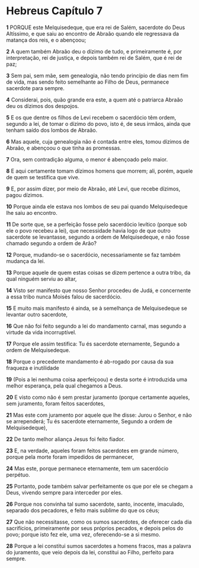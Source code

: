 # Hebreus Capítulo 7

**1** 	PORQUE este Melquisedeque, que era rei de Salém, sacerdote do Deus Altíssimo, e que saiu ao encontro de Abraão quando ele regressava da matança dos reis, e o abençoou;

**2** 	A quem também Abraão deu o dízimo de tudo, e primeiramente é, por interpretação, rei de justiça, e depois também rei de Salém, que é rei de paz;

**3** 	Sem pai, sem mãe, sem genealogia, não tendo princípio de dias nem fim de vida, mas sendo feito semelhante ao Filho de Deus, permanece sacerdote para sempre.

**4** 	Considerai, pois, quão grande era este, a quem até o patriarca Abraão deu os dízimos dos despojos.

**5** 	E os que dentre os filhos de Levi recebem o sacerdócio têm ordem, segundo a lei, de tomar o dízimo do povo, isto é, de seus irmãos, ainda que tenham saído dos lombos de Abraão.

**6** 	Mas aquele, cuja genealogia não é contada entre eles, tomou dízimos de Abraão, e abençoou o que tinha as promessas.

**7** 	Ora, sem contradição alguma, o menor é abençoado pelo maior.

**8** 	E aqui certamente tomam dízimos homens que morrem; ali, porém, aquele de quem se testifica que vive.

**9** 	E, por assim dizer, por meio de Abraão, até Levi, que recebe dízimos, pagou dízimos.

**10** 	Porque ainda ele estava nos lombos de seu pai quando Melquisedeque lhe saiu ao encontro.

**11** 	De sorte que, se a perfeição fosse pelo sacerdócio levítico (porque sob ele o povo recebeu a lei), que necessidade havia logo de que outro sacerdote se levantasse, segundo a ordem de Melquisedeque, e não fosse chamado segundo a ordem de Arão?

**12** 	Porque, mudando-se o sacerdócio, necessariamente se faz também mudança da lei.

**13** 	Porque aquele de quem estas coisas se dizem pertence a outra tribo, da qual ninguém serviu ao altar,

**14** 	Visto ser manifesto que nosso Senhor procedeu de Judá, e concernente a essa tribo nunca Moisés falou de sacerdócio.

**15** 	E muito mais manifesto é ainda, se à semelhança de Melquisedeque se levantar outro sacerdote,

**16** 	Que não foi feito segundo a lei do mandamento carnal, mas segundo a virtude da vida incorruptível.

**17** 	Porque ele assim testifica: Tu és sacerdote eternamente, Segundo a ordem de Melquisedeque.

**18** 	Porque o precedente mandamento é ab-rogado por causa da sua fraqueza e inutilidade

**19** 	(Pois a lei nenhuma coisa aperfeiçoou) e desta sorte é introduzida uma melhor esperança, pela qual chegamos a Deus.

**20** 	E visto como não é sem prestar juramento (porque certamente aqueles, sem juramento, foram feitos sacerdotes,

**21** 	Mas este com juramento por aquele que lhe disse: Jurou o Senhor, e não se arrependerá; Tu és sacerdote eternamente, Segundo a ordem de Melquisedeque),

**22** 	De tanto melhor aliança Jesus foi feito fiador.

**23** 	E, na verdade, aqueles foram feitos sacerdotes em grande número, porque pela morte foram impedidos de permanecer,

**24** 	Mas este, porque permanece eternamente, tem um sacerdócio perpétuo.

**25** 	Portanto, pode também salvar perfeitamente os que por ele se chegam a Deus, vivendo sempre para interceder por eles.

**26** 	Porque nos convinha tal sumo sacerdote, santo, inocente, imaculado, separado dos pecadores, e feito mais sublime do que os céus;

**27** 	Que não necessitasse, como os sumos sacerdotes, de oferecer cada dia sacrifícios, primeiramente por seus próprios pecados, e depois pelos do povo; porque isto fez ele, uma vez, oferecendo-se a si mesmo.

**28** 	Porque a lei constitui sumos sacerdotes a homens fracos, mas a palavra do juramento, que veio depois da lei, constitui ao Filho, perfeito para sempre.

